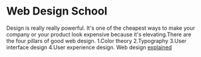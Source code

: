 # Web Design School

Design is really really powerful. It's one of the cheapest ways to make your company or your product look expensive because it's elevating.There are the four pillars of good web design.
1.Color theory 
2.Typography
3.User interface design
4.User experience design.
Web design [explained](https://www.youtube.com/playlist?list=PLXC_gcsKLD6n7p6tHPBxsKjN5hA_quaPI)
